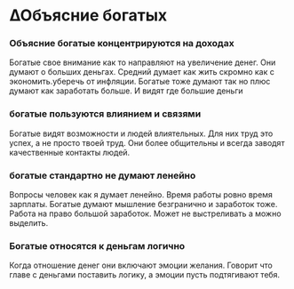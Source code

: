 # ∆Объясние богатых

### Объясние богатые концентрируются на доходах
Богатые свое внимание как то направляют на увеличение денег. Они думают о больших деньгах. 
Средний думает как жить скромно  как с экономить.уберечь от инфляции. 
Богатые тоже думают так но плюс думают как заработать больше. И видят где большие деньги
### богатые пользуются влиянием и связями 
Богатые видят возможности и людей влиятельных. Для них труд это успех, а не просто твоей труд. Они более общительны и всегда заводят качественные контакты людей.
### богатые стандартно не думают ленейно
Вопросы человек как я думает ленейно. Время работы ровно время зарплаты.
Богатые думают мышление безгранично и заработок тоже. Работа на право большой заработок. Может не выстреливать а можно выделить.
### Богатые относятся к деньгам логично
Когда отношение денег они включают эмоции желания. Говорит что главе с деньгами поставить логику, а эмоции пусть подтягивают тебя.
